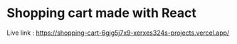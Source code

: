 # Shopping cart made with React

Live link : https://shopping-cart-6gjg5j7x9-xerxes324s-projects.vercel.app/
